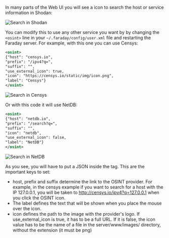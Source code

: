 In many parts of the Web UI you will see a icon to search the host or service information in Shodan:

![Search in Shodan](https://raw.github.com/wiki/infobyte/faraday/images/shodan.png) 

You can modify this to use any other service you want by by changing the `<osint>` line in your `~/.faraday/config/user.xml` file and restarting the Faraday server. For example, with this one you can use Censys:
```xml
<osint>
{"host": "censys.io",
"prefix": "/ipv4?q=",
"suffix": "",
"use_external_icon": true,
"icon": "https://censys.io/static/img/icon.png",
"label": "Censys"}
</osint>
```
![Search in Censys](https://raw.github.com/wiki/infobyte/faraday/images/censys.png)

Or with this code it will use NetDB:
```xml
<osint>
{"host": "netdb.io",
"prefix": "/search?q=",
"suffix": "",
"icon": "netdb",
"use_external_icon": false,
"label": "NetDB"}
</osint>
```
![Search in NetDB](https://raw.github.com/wiki/infobyte/faraday/images/netdb.png) 

As you see, you will have to put a JSON inside the <osint> tag. This are the important keys to set:
* host, prefix and suffix determine the link to the OSINT provider. For example, in the censys example if you want to search for a host with the IP 127.0.0.1, you will be taken to http://censys.io/ipv4?q=127.0.0.1 when you click the OSINT icon.
* The label defines the text that will be shown when you place the mouse over the icon.
* icon defines the path to the image with the provider's logo. If use_external_icon is true, it has to be a full URL. If it is false, the icon value has to be the name of a file in the server/www/images/ directory, without the extension (it must be png)